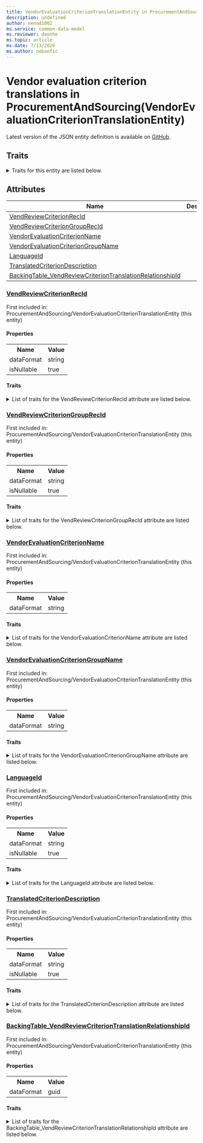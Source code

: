 ```yaml
---
title: VendorEvaluationCriterionTranslationEntity in ProcurementAndSourcing - Common Data Model | Microsoft Docs
description: undefined
author: nenad1002
ms.service: common-data-model
ms.reviewer: deonhe
ms.topic: article
ms.date: 7/13/2020
ms.author: nebanfic
---
```


# Vendor evaluation criterion translations in ProcurementAndSourcing(VendorEvaluationCriterionTranslationEntity)

  
 Latest version of the JSON entity definition is available on <a href="https://github.com/Microsoft/CDM/tree/master/schemaDocuments/core/operationsCommon/Entities/SupplyChain/ProcurementAndSourcing/VendorEvaluationCriterionTranslationEntity.cdm.json" target="_blank">GitHub</a>.  

## Traits

<details>
<summary>Traits for this entity are listed below.  
</summary>

**is.CDM.entityVersion**  
  <table><tr><th>Parameter</th><th>Value</th><th>Data type</th><th>Explanation</th></tr><tr><td>versionNumber</td><td>"1.0"</td><td>string</td><td>semantic version number of the entity</td></tr></table>

**is.application.releaseVersion**  
  <table><tr><th>Parameter</th><th>Value</th><th>Data type</th><th>Explanation</th></tr><tr><td>releaseVersion</td><td>"10.0.13.0"</td><td>string</td><td>semantic version number of the application introducing this entity</td></tr></table>

**is.localized.displayedAs**  
  Holds the list of language specific display text for an object.  <table><tr><th>Parameter</th><th>Value</th><th>Data type</th><th>Explanation</th></tr><tr><td>localizedDisplayText</td><td><table><tr><th>languageTag</th><th>displayText</th></tr><tr><td>en</td><td>Vendor evaluation criterion translations</td></tr></table></td><td>entity</td><td>a reference to the constant entity holding the list of localized text</td></tr></table>

</details>

## Attributes

|Name|Description|First Included in Instance|
|---|---|---|
|[VendReviewCriterionRecId](#VendReviewCriterionRecId)||<a href="VendorEvaluationCriterionTranslationEntity.md" target="_blank">ProcurementAndSourcing/VendorEvaluationCriterionTranslationEntity</a>|
|[VendReviewCriterionGroupRecId](#VendReviewCriterionGroupRecId)||<a href="VendorEvaluationCriterionTranslationEntity.md" target="_blank">ProcurementAndSourcing/VendorEvaluationCriterionTranslationEntity</a>|
|[VendorEvaluationCriterionName](#VendorEvaluationCriterionName)||<a href="VendorEvaluationCriterionTranslationEntity.md" target="_blank">ProcurementAndSourcing/VendorEvaluationCriterionTranslationEntity</a>|
|[VendorEvaluationCriterionGroupName](#VendorEvaluationCriterionGroupName)||<a href="VendorEvaluationCriterionTranslationEntity.md" target="_blank">ProcurementAndSourcing/VendorEvaluationCriterionTranslationEntity</a>|
|[LanguageId](#LanguageId)||<a href="VendorEvaluationCriterionTranslationEntity.md" target="_blank">ProcurementAndSourcing/VendorEvaluationCriterionTranslationEntity</a>|
|[TranslatedCriterionDescription](#TranslatedCriterionDescription)||<a href="VendorEvaluationCriterionTranslationEntity.md" target="_blank">ProcurementAndSourcing/VendorEvaluationCriterionTranslationEntity</a>|
|[BackingTable_VendReviewCriterionTranslationRelationshipId](#BackingTable_VendReviewCriterionTranslationRelationshipId)||<a href="VendorEvaluationCriterionTranslationEntity.md" target="_blank">ProcurementAndSourcing/VendorEvaluationCriterionTranslationEntity</a>|

### <a href=#VendReviewCriterionRecId name="VendReviewCriterionRecId">VendReviewCriterionRecId</a>

First included in: ProcurementAndSourcing/VendorEvaluationCriterionTranslationEntity (this entity)  

#### Properties

<table><tr><th>Name</th><th>Value</th></tr><tr><td>dataFormat</td><td>string</td></tr><tr><td>isNullable</td><td>true</td></tr></table>

#### Traits

<details>
<summary>List of traits for the VendReviewCriterionRecId attribute are listed below.</summary>

**is.dataFormat.character**  
**is.dataFormat.big**  
**is.dataFormat.array**  
**is.nullable**  
The attribute value may be set to NULL.  

**is.dataFormat.character**  
**is.dataFormat.array**  
</details>

### <a href=#VendReviewCriterionGroupRecId name="VendReviewCriterionGroupRecId">VendReviewCriterionGroupRecId</a>

First included in: ProcurementAndSourcing/VendorEvaluationCriterionTranslationEntity (this entity)  

#### Properties

<table><tr><th>Name</th><th>Value</th></tr><tr><td>dataFormat</td><td>string</td></tr><tr><td>isNullable</td><td>true</td></tr></table>

#### Traits

<details>
<summary>List of traits for the VendReviewCriterionGroupRecId attribute are listed below.</summary>

**is.dataFormat.character**  
**is.dataFormat.big**  
**is.dataFormat.array**  
**is.nullable**  
The attribute value may be set to NULL.  

**is.dataFormat.character**  
**is.dataFormat.array**  
</details>

### <a href=#VendorEvaluationCriterionName name="VendorEvaluationCriterionName">VendorEvaluationCriterionName</a>

First included in: ProcurementAndSourcing/VendorEvaluationCriterionTranslationEntity (this entity)  

#### Properties

<table><tr><th>Name</th><th>Value</th></tr><tr><td>dataFormat</td><td>string</td></tr></table>

#### Traits

<details>
<summary>List of traits for the VendorEvaluationCriterionName attribute are listed below.</summary>

**is.dataFormat.character**  
**is.dataFormat.big**  
**is.dataFormat.array**  
**is.dataFormat.character**  
**is.dataFormat.array**  
</details>

### <a href=#VendorEvaluationCriterionGroupName name="VendorEvaluationCriterionGroupName">VendorEvaluationCriterionGroupName</a>

First included in: ProcurementAndSourcing/VendorEvaluationCriterionTranslationEntity (this entity)  

#### Properties

<table><tr><th>Name</th><th>Value</th></tr><tr><td>dataFormat</td><td>string</td></tr></table>

#### Traits

<details>
<summary>List of traits for the VendorEvaluationCriterionGroupName attribute are listed below.</summary>

**is.dataFormat.character**  
**is.dataFormat.big**  
**is.dataFormat.array**  
**is.dataFormat.character**  
**is.dataFormat.array**  
</details>

### <a href=#LanguageId name="LanguageId">LanguageId</a>

First included in: ProcurementAndSourcing/VendorEvaluationCriterionTranslationEntity (this entity)  

#### Properties

<table><tr><th>Name</th><th>Value</th></tr><tr><td>dataFormat</td><td>string</td></tr><tr><td>isNullable</td><td>true</td></tr></table>

#### Traits

<details>
<summary>List of traits for the LanguageId attribute are listed below.</summary>

**is.dataFormat.character**  
**is.dataFormat.big**  
**is.dataFormat.array**  
**is.nullable**  
The attribute value may be set to NULL.  

**is.dataFormat.character**  
**is.dataFormat.array**  
</details>

### <a href=#TranslatedCriterionDescription name="TranslatedCriterionDescription">TranslatedCriterionDescription</a>

First included in: ProcurementAndSourcing/VendorEvaluationCriterionTranslationEntity (this entity)  

#### Properties

<table><tr><th>Name</th><th>Value</th></tr><tr><td>dataFormat</td><td>string</td></tr><tr><td>isNullable</td><td>true</td></tr></table>

#### Traits

<details>
<summary>List of traits for the TranslatedCriterionDescription attribute are listed below.</summary>

**is.dataFormat.character**  
**is.dataFormat.big**  
**is.dataFormat.array**  
**is.nullable**  
The attribute value may be set to NULL.  

**is.dataFormat.character**  
**is.dataFormat.array**  
</details>

### <a href=#BackingTable_VendReviewCriterionTranslationRelationshipId name="BackingTable_VendReviewCriterionTranslationRelationshipId">BackingTable_VendReviewCriterionTranslationRelationshipId</a>

First included in: ProcurementAndSourcing/VendorEvaluationCriterionTranslationEntity (this entity)  

#### Properties

<table><tr><th>Name</th><th>Value</th></tr><tr><td>dataFormat</td><td>guid</td></tr></table>

#### Traits

<details>
<summary>List of traits for the BackingTable_VendReviewCriterionTranslationRelationshipId attribute are listed below.</summary>

**is.dataFormat.character**  
**is.dataFormat.big**  
**is.dataFormat.array**  
**is.dataFormat.guid**  
**means.identity.entityId**  
**is.linkedEntity.identifier**  
Marks the attribute(s) that hold foreign key references to a linked (used as an attribute) entity. This attribute is added to the resolved entity to enumerate the referenced entities.  <table><tr><th>Parameter</th><th>Value</th><th>Data type</th><th>Explanation</th></tr><tr><td>entityReferences</td><td><table><tr><th>entityReference</th><th>attributeReference</th></tr><tr><td><a href="../../../Tables/SupplyChain/ProcurementAndSourcing/Main/VendReviewCriterionTranslation.md" target="_blank">/core/operationsCommon/Tables/SupplyChain/ProcurementAndSourcing/Main/VendReviewCriterionTranslation.cdm.json/VendReviewCriterionTranslation</a></td><td><a href="../../../Tables/SupplyChain/ProcurementAndSourcing/Main/VendReviewCriterionTranslation.md#RecId" target="_blank">RecId</a></td></tr></table></td><td>entity</td><td>a reference to the constant entity holding the list of entity references</td></tr></table>

**is.dataFormat.guid**  
**is.dataFormat.character**  
**is.dataFormat.array**  
</details>
